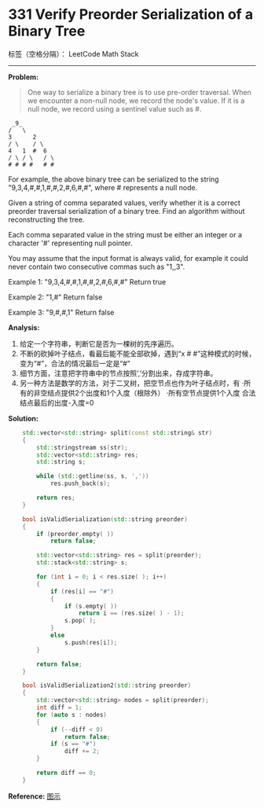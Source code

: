﻿# 331 Verify Preorder Serialization of a Binary Tree

标签（空格分隔）： LeetCode Math Stack

---

**Problem:**
>   One way to serialize a binary tree is to use pre-order traversal. When we encounter a non-null node, we record the node's value. If it is a null node, we record using a sentinel value such as #.
>
     _9_
    /   \
    3      2
    / \    / \
    4   1  #  6
    / \ / \   / \
    # # # #   # #
For example, the above binary tree can be serialized to the string "9,3,4,#,#,1,#,#,2,#,6,#,#", where # represents a null node.
>
Given a string of comma separated values, verify whether it is a correct preorder traversal serialization of a binary tree. Find an algorithm without reconstructing the tree.
>
Each comma separated value in the string must be either an integer or a character '#' representing null pointer.
>
You may assume that the input format is always valid, for example it could never contain two consecutive commas such as "1,,3".
>
Example 1:
"9,3,4,#,#,1,#,#,2,#,6,#,#"
Return true
>
Example 2:
"1,#"
Return false
>
Example 3:
"9,#,#,1"
Return false

**Analysis:**

 1. 给定一个字符串，判断它是否为一棵树的先序遍历。
 2. 不断的砍掉叶子结点，看最后能不能全部砍掉，遇到“x # #”这种模式的时候，变为“#”，合法的情况最后一定是“#”
 3. 细节方面，注意把字符串中的节点按照‘,’分割出来，存成字符串。
 4. 另一种方法是数学的方法，对于二叉树，把空节点也作为叶子结点时，有
    ·所有的非空结点提供2个出度和1个入度（根除外）
    ·所有空节点提供1个入度
合法结点最后的出度-入度=0

**Solution:**
```cpp
	std::vector<std::string> split(const std::string& str)
	{
		std::stringstream ss(str);
		std::vector<std::string> res;
		std::string s;

		while (std::getline(ss, s, ','))
			res.push_back(s);

		return res;
	}

	bool isValidSerialization(std::string preorder)
	{
		if (preorder.empty( ))
			return false;

		std::vector<std::string> res = split(preorder);
		std::stack<std::string> s;

		for (int i = 0; i < res.size( ); i++)
		{
			if (res[i] == "#")
			{
				if (s.empty( ))
					return i == (res.size( ) - 1);
				s.pop( );
			}
			else
				s.push(res[i]);
		}

		return false;
	}

	bool isValidSerialization2(std::string preorder)
	{
		std::vector<std::string> nodes = split(preorder);
		int diff = 1;
		for (auto s : nodes)
		{
			if (--diff < 0)
				return false;
			if (s == "#")
				diff += 2;
		}

		return diff == 0;
	}
```

**Reference:**
[图示][1]


  [1]: http://www.programcreek.com/2015/01/leetcode-verify-preorder-serialization-of-a-binary-tree-java/